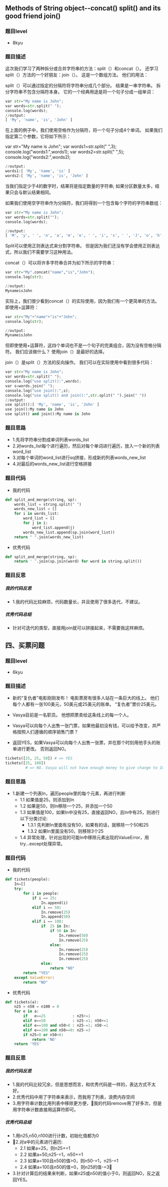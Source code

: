 ##  Methods of String object--concat() split() and its good friend join()

### 题目level
* 8kyu

### 题目描述

这次我们学习了两种拆分或合并字符串的方法：split（）和concat（）。 还学习split（）方法的一个好朋友：join（）。 这是一个数组方法。 他们的用法：

split（）可以通过指定的分隔符将字符串分成几个部分。 结果是一串字符串。 拆分字符串不包含分隔符本身。 它的一个经典用途是将一个句子分成一组单词：
```python
var str="My name is John";
var words=str.split(" ");
console.log(words);
//output:
[ 'My', 'name', 'is', 'John' ]
```

在上面的例子中，我们使用空格作为分隔符，将一个句子分成4个单词。 如果我们指定第二个参数，它将如下所示：

var str="My name is John";
var words1=str.split(" ",3);
console.log("words1:",words1);
var words2=str.split(" ",5);
console.log("words2:",words2);
```python
//output:
words1:[ 'My', 'name', 'is' ]
words2:[ 'My', 'name', 'is', 'John' ]
```

当我们指定少于4的数字时，结果将是指定数量的字符串; 如果分区数量太多，结果只会与默认结果相同。

如果我们使用空字符串作为分隔符，我们将得到一个包含每个字符的字符串数组：

```python
var str="My name is John";
var words=str.split("");
console.log(words);

//output:
[ 'M', 'y', ' ', 'n', 'a', 'm', 'e', ' ', 'i', 's', ' ', 'J', 'o', 'h', 'n' ]
```

Split可以使用正则表达式来分割字符串。 但是因为我们还没有学会使用正则表达式，所以我们不需要学习这种用法。

concat（）可以将许多字符串合并为如下所示的字符串：
```python
var str="My".concat("name","is","John");
console.log(str);

//output:
MynameisJohn
```

实际上，我们很少看到concat（）的实际使用，因为我们有一个更简单的方法。 即使用+运算符：
```python
var str="My"+"name"+"is"+"John";
console.log(str);

//output:
MynameisJohn
```

但即使使用+运算符，这四个单词也不是一个句子的完美组合，因为没有空格分隔符。 我们应该做什么？ 使用join（）是最好的选择。

join（）是split（）方法的反向操作。 我们可以在实际使用中看到很多代码：
```python
var str="My name is John";
var words=str.split(" ");
console.log("use split():",words);
var s=words.join(" ");
console.log("use join():",s);
console.log("use split() and join():",str.split(" ").join(" "))
//output:
use split():[ 'My', 'name', 'is', 'John' ]
use join():My name is John
use split() and join():My name is John
```

### 题目思路
* 1.先将字符串分割成单词列表words_list
* 2.对words_list每个进行遍历，然后对每个单词进行遍历，放入一个新的列表word_list
* 3.对每个单词的word_list进行sq拼接，形成新的列表words_new_list
* 4.对最后的words_new_list进行空格拼接


### 题目代码
* 我的代码

```python
def split_and_merge(string, sp):
    words_list = string.split(" ")
    words_new_list = []
    for i in words_list:
        word_list = []
        for j in i:
            word_list.append(j)
        words_new_list.append(sp.join(word_list))
    return " ".join(words_new_list)
```

* 优秀代码

```python
def split_and_merge(string, sp):
    return ' '.join(sp.join(word) for word in string.split())
```

### 题目反思
##### 我的代码反思
* 1.我的代码比较麻烦，代码数量长，并且使用了很多迭代，不建议。
##### 优秀代码总结
* 针对可迭代的类型，直接用join就可以拼接起来，不需要我这样麻烦。


## 四、买票问题
### 题目level
* 6kyu

### 题目描述
* 新的“复仇者”电影刚刚发布！ 电影票房有很多人站在一条巨大的线上。 他们每个人都有一张100美元，50美元或25美元的账单。 “复仇者”票价25美元。

* Vasya目前是一名职员。 他想把票卖给这条线上的每一个人。

* Vasya可以向每个人出售一张门票，如果他最初没有钱，可以给予改变，并严格按照人们遵循的顺序销售门票？

* 返回YES，如果Vasya可以向每个人出售一张票，并在那个时刻用他手头的账单进行更改。 否则返回NO。

```python
tickets([25, 25, 50]) # => YES
tickets([25, 100])
         # => NO. Vasya will not have enough money to give change to 100 dollars
```

### 题目思路
* 1.新建一个列表In，遍历people里的每个元素，再进行判断
  * 1.1 如果值是25，则添加到In
  * 1.2 如果是50，则In移除一个25，并添加一个50
  * 1.3 如果值是100，如果In中没有25，直接返回NO，且In中有25，则进行以下分类讨论:
    * 1.3.1 先判断In里面有没有50，如果有的话，就移除一个50和25
    * 1.3.2 如果In里面没有50，则移除3个25
  * 1.4 异常处理，针对出现的可能In中移除元素出现的ValueError，用try...except处理异常。

### 题目代码
* 我的代码
```python
def tickets(people):
    In=[]
    try:
        for i in people:
            if i == 25:
                In.append(i)
            elif i == 50:
                In.remove(25)
                In.append(50)
            elif i == 100:
                if  25 in In:
                    if 50 in In:
                        In.remove(50)
                        In.remove(25)
                    else:
                        In.remove(25)
                        In.remove(25)
                        In.remove(25)
                else:
                    return "NO"
        return "YES"
    except ValueError:
        return "NO"
```
* 优秀代码
```python
def tickets(a):
    n25 = n50 = n100 = 0
    for e in a:
        if   e==25            : n25+=1
        elif e==50            : n25-=1; n50+=1
        elif e==100 and n50>0 : n25-=1; n50-=1
        elif e==100 and n50==0: n25-=3
        if n25<0 or n50<0:
            return 'NO'
    return 'YES'
```
### 题目反思
##### 我的代码反思
* 1.我的代码比较冗余，但是思想而言，和优秀代码是一样的，表达方式不太好。
* 2.优秀代码中用了字符串来表示，而我用了列表，浪费内存空间
* 3.用字符串计数比用列表中移除更方便，我的代码remove用了好多次，但是用字符串计数直接用运算符即可。

##### 优秀代码总结
* 1.用n25,n50,n100进行计数，初始化值都为0
* 2.对a中的元素进行遍历:
  * 2.1 如果a=25，则n25+=1
  * 2.2 如果a=50,n25-=1，n50+=1
  * 2.3 如果a=100且n50的值>0，则n50-=1，n25-=1
  * 2.4 如果a=100且n50的值=0，则n25的值-=3
* 3.针对计算后的结果来判断，如果n25或n50的值小于0，则返回NO，反之返回YES。

